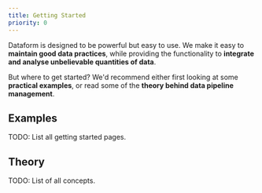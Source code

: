 ```yaml
---
title: Getting Started
priority: 0
---
```


Dataform is designed to be powerful but easy to use. We make it easy to **maintain good data practices**, while providing the functionality to **integrate and analyse unbelievable quantities of data**.

But where to get started? We'd recommend either first looking at some **practical examples**, or read some of the **theory behind data pipeline management**.

## Examples

TODO: List all getting started pages.

## Theory

TODO: List of all concepts.
